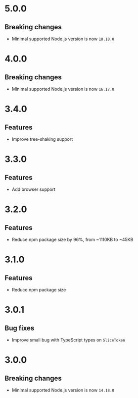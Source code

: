 # 5.0.0

## Breaking changes

- Minimal supported Node.js version is now `18.18.0`

# 4.0.0

## Breaking changes

- Minimal supported Node.js version is now `16.17.0`

# 3.4.0

## Features

- Improve tree-shaking support

# 3.3.0

## Features

- Add browser support

# 3.2.0

## Features

- Reduce npm package size by 96%, from ~1110KB to ~45KB

# 3.1.0

## Features

- Reduce npm package size

# 3.0.1

## Bug fixes

- Improve small bug with TypeScript types on `SliceToken`

# 3.0.0

## Breaking changes

- Minimal supported Node.js version is now `14.18.0`
